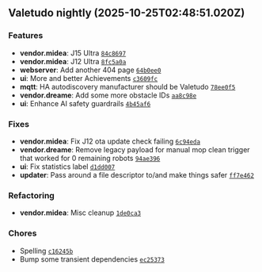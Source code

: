 ## Valetudo nightly (2025-10-25T02:48:51.020Z)

### Features

- **vendor.midea**: J15 Ultra [`84c8697`](https://github.com/Hypfer/Valetudo/commit/84c8697432fb142df954f1d2225a064b741e4df7)
- **vendor.midea**: J12 Ultra [`8fc5a0a`](https://github.com/Hypfer/Valetudo/commit/8fc5a0ab297ee27fbf925816751044d8bfb0c42a)
- **webserver**: Add another 404 page [`64b0ee0`](https://github.com/Hypfer/Valetudo/commit/64b0ee01fe86c2cb9ae7b2a4682af51e9d49c422)
- **ui**: More and better Achievements [`c3609fc`](https://github.com/Hypfer/Valetudo/commit/c3609fc19914330a04c710a4973f8d79fc034f15)
- **mqtt**: HA autodiscovery manufacturer should be Valetudo [`78ee0f5`](https://github.com/Hypfer/Valetudo/commit/78ee0f513c862fab38e94a84bcc95c798079c04d)
- **vendor.dreame**: Add some more obstacle IDs [`aa8c98e`](https://github.com/Hypfer/Valetudo/commit/aa8c98e5f35338f96134644e308836cd7459757e)
- **ui**: Enhance AI safety guardrails [`4b45af6`](https://github.com/Hypfer/Valetudo/commit/4b45af6bd3a5beedeff9a63bb50adc16e11e0cdb)

### Fixes

- **vendor.midea**: Fix J12 ota update check failing [`6c94eda`](https://github.com/Hypfer/Valetudo/commit/6c94eda6ffc701bf033acd8e50cd057824f88e14)
- **vendor.dreame**: Remove legacy payload for manual mop clean trigger that worked for 0 remaining robots [`94ae396`](https://github.com/Hypfer/Valetudo/commit/94ae396d850cef30667e4e92d5a5d01ff7ad72a2)
- **ui**: Fix statistics label [`d1dd007`](https://github.com/Hypfer/Valetudo/commit/d1dd007ab0671aaf38c3896d32ba4e438001813b)
- **updater**: Pass around a file descriptor to/and make things safer [`ff7e462`](https://github.com/Hypfer/Valetudo/commit/ff7e462c4d228f4db942de2d0ab1d7889c0a6c22)

### Refactoring

- **vendor.midea**: Misc cleanup [`1de0ca3`](https://github.com/Hypfer/Valetudo/commit/1de0ca3186d7bbee45143b5869a4b59716721a9c)

### Chores

- Spelling [`c16245b`](https://github.com/Hypfer/Valetudo/commit/c16245bd51cbacd130be7be9638c452ddbfa7dfe)
- Bump some transient dependencies [`ec25373`](https://github.com/Hypfer/Valetudo/commit/ec2537319561e372c85fc24ba22fe7bbc17ed96e)
